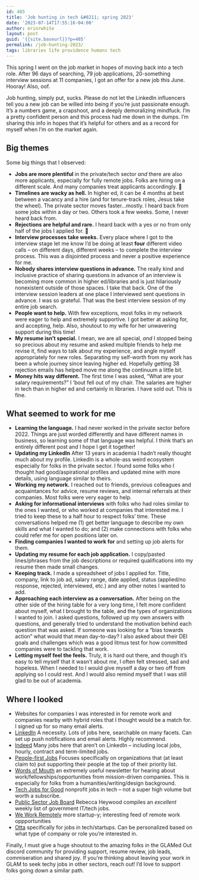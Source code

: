 ```yaml
---
id: 485
title: 'Job hunting in tech &#8211; spring 2023'
date: '2023-07-14T17:55:16-04:00'
author: erinrwhite
layout: post
guid: '{{site.baseurl}}?p=485'
permalink: /job-hunting-2023/
tags: libraries life providence humans tech
---
```


This spring I went on the job market in hopes of moving back into a tech role. After 96 days of searching, 79 job applications, 20-something interview sessions at 11 companies, I got an offer for a new job this June. Hooray! Also, oof.

Job hunting, simply put, sucks. Please do not let the LinkedIn influencers tell you a new job can be willed into being if you’re just passionate enough. It’s a numbers game, a crapshoot, and a deeply demoralizing mindfuck. I’m a pretty confident person and this process had me down in the dumps. I’m sharing this info in hopes that it’s helpful for others and as a record for myself when I’m on the market again.

## Big themes

Some big things that I observed:

- **Jobs are more plentiful** in the private/tech sector *and* there are also more applicants, especially for fully remote jobs. Folks are hiring on a different scale. And many companies treat applicants accordingly. 🚮
- **Timelines are wacky as hell.** In higher ed, it can be 4 months at best between a vacancy and a hire (and for tenure-track roles, Jesus take the wheel). The private sector moves faster…mostly. I heard back from some jobs within a day or two. Others took a few weeks. Some, I never heard back from.
- **Rejections are helpful and rare.** I heard back with a yes or no from only half of the jobs I applied for. 👻
- **Interview processes take weeks.** Every place where I got to the interview stage let me know I’d be doing at least **four** different video calls – on different days, different weeks – to complete the interview process. This was a disjointed process and never a positive experience for me.
- **Nobody shares interview questions in advance.** The really kind and inclusive practice of sharing questions in advance of an interview is becoming more common in higher ed/libraries and is just hilariously nonexistent outside of those spaces. I take that back. One of the interview session leaders at one place I interviewed sent questions in advance. I was so grateful. That was the best interview session of my entire job search.
- **People want to help.** With few exceptions, most folks in my network were eager to help and extremely supportive. I got better at asking for, and accepting, help. Also, shoutout to my wife for her unwavering support during this time!
- **My resume isn’t special.** I mean, we are all special, *and* I stopped being so precious about my resume and asked multiple friends to help me revise it, find ways to talk about my experience, and angle myself appropriately for new roles. Separating my self-worth from my work has been a whole journey since leaving higher ed. Hopefully getting 38 rejection emails has helped move me along the continuum a little bit.
- **Money hits way different.** The first time I was asked, “What are your salary requirements?” I ’bout fell out of my chair. The salaries are higher in tech than in higher ed and certainly in libraries. I have sold out. This is fine.

## What seemed to work for me

- **Learning the language.** I had never worked in the private sector before 2022. Things are just worded differently and have different names in business, so learning some of that language was helpful. I think that’s an entirely different post and I hope I get it together!
- **Updating my LinkedIn** After 13 years in academia I hadn’t really thought much about my profile. LinkedIn is a whole-ass weird ecosystem especially for folks in the private sector. I found some folks who I thought had good/aspirational profiles and updated mine with more details, using language similar to theirs.
- **Working my network.** I reached out to friends, previous colleagues and acquaintances for advice, resume reviews, and internal referrals at their companies. Most folks were very eager to help.
- **Asking for informational interviews** with folks who had roles similar to the ones I wanted, or who worked at companies that interested me. I tried to keep these to a half hour to respect folks’ time. These conversations helped me (1) get better language to describe my own skills and what I wanted to do; and (2) make connections with folks who could refer me for open positions later on.
- **Finding companies I wanted to work for** and setting up job alerts for them.
- **Updating my resume for each job application.** I copy/pasted lines/phrases from the job descriptions or required qualifications into my resume then made small changes.
- **Keeping track.** I made a spreadsheet of jobs I applied for. Title, company, link to job ad, salary range, date applied, status (applied/no response, rejected, interviewed, etc.) and any other notes I wanted to add.
- **Approaching each interview as a conversation.** After being on the other side of the hiring table for a very long time, I felt more confident about myself, what I brought to the table, and the types of organizations I wanted to join. I asked questions, followed up my own answers with questions, and generally tried to understand the motivation behind each question that was asked. If someone was looking for a “bias towards action” what would that mean day-to-day? I also asked about their DEI goals and challenges which was a good litmus test for how committed companies were to tackling that work.
- **Letting myself feel the feels.** Truly, it is hard out there, and though it’s easy to tell myself that it wasn’t about *me*, I often felt stressed, sad and hopeless. When I needed to I would give myself a day or two off from applying so I could rest. And I would also remind myself that I was still glad to be out of academia.

## Where I looked

- Websites for companies I was interested in for remote work and companies nearby with hybrid roles that I thought would be a match for. I signed up for so many email alerts.
- [LinkedIn](https://www.linkedin.com) A necessity. Lots of jobs here, searchable on many facets. Can set up push notifications and email alerts. Highly recommend.
- [Indeed](https://www.indeed.com) Many jobs here that aren’t on LinkedIn – including local jobs, hourly, contract and term-limited jobs.
- [People-first Jobs](https://peoplefirstjobs.com/) Focuses specifically on organizations that (at least claim to) put supporting their people at the top of their priority list.
- [Words of Mouth](https://www.wordsofmouth.org/) an extremely useful newsletter for hearing about work/fellowships/opportunities from mission-driven companies. This is especially for folks from a humanities/writing/design background.
- [Tech Jobs for Good](https://techjobsforgood.com/) nonprofit jobs in tech – not a super high volume but worth a subscribe.
- [Public Sector Job Board](https://www.linkedin.com/newsletters/7054097497383690241/) Rebecca Heywood compiles an *excellent* weekly list of government IT/tech jobs.
- [We Work Remotely](https://weworkremotely.com/) more startup-y; interesting feed of remote work oppportunities
- [Otta](https://otta.com/) specifically for jobs in tech/startups. Can be personalized based on what type of company or role you’re interested in.

Finally, I must give a huge shoutout to the amazing folks in the GLAMed Out discord community for providing support, resume review, job leads, commiseration and shared joy. If you’re thinking about leaving your work in GLAM to seek techy jobs in other sectors, reach out! I’d love to support folks going down a similar path.